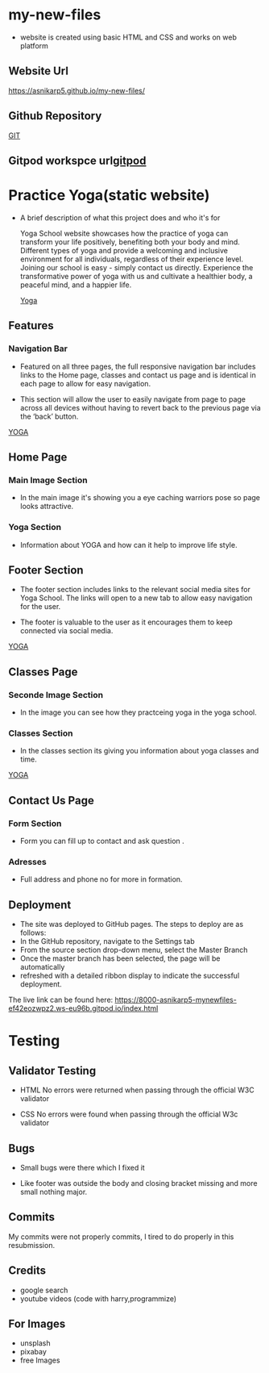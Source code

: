 # my-new-files 

 * website is created using basic HTML and CSS and works on web platform

## Website Url
https://asnikarp5.github.io/my-new-files/

## Github Repository

[GIT](https://github.com/Asnikarp5/my-new-files.git)

## Gitpod workspce url[gitpod](https://www.gitpod.io/)


# Practice Yoga(static website)

  * A brief description of what this project does and who it's for

     Yoga School website showcases how the practice of yoga can transform your life positively, benefiting both your body and mind. Different types of yoga and provide a welcoming and inclusive environment for all individuals, regardless of their experience level. Joining our school is easy - simply contact us directly. Experience the transformative power of yoga with us and cultivate a healthier body, a peaceful mind, and a happier life.

     [Yoga](https://ui.dev/amiresponsive?url=https://asnikarp5.github.io/my-new-files/)

## Features

### Navigation Bar

  * Featured on all three pages, the full responsive navigation bar includes links to the Home page, classes and contact us page and is identical in each page to allow for easy navigation.

  * This section will allow the user to easily navigate from page to page across all devices without having to revert back to the previous page via the ‘back’ button.

  [YOGA](https://8000-asnikarp5-mynewfiles-ef42eozwpz2.ws-eu96b.gitpod.io/index.html)


## Home Page

### Main Image Section

  * In the main image it's showing you a eye caching warriors pose so page looks attractive.

### Yoga Section

  * Information about YOGA and how can it help to improve life style.

## Footer Section

  * The footer section includes links to the relevant social media sites for Yoga School. The links will open to a new tab to allow easy navigation for the user.

  * The footer is valuable to the user as it encourages them to keep connected via social media.

  [YOGA](https://8000-asnikarp5-mynewfiles-ef42eozwpz2.ws-eu96b.gitpod.io/classes.html) 

## Classes Page

### Seconde Image Section

  * In the image you can see how they practceing yoga in the yoga school.

### Classes Section

  * In the classes section its giving you information about yoga classes and time. 

  [YOGA](https://8000-asnikarp5-mynewfiles-ef42eozwpz2.ws-eu96b.gitpod.io/contactus.html) 


## Contact Us Page

### Form Section

 * Form you can fill up to contact and ask question .

### Adresses

 * Full address and phone no for more in formation.

## Deployment
 * The site was deployed to GitHub pages. The steps to deploy are as follows:
  * In the GitHub repository, navigate to the Settings tab
  * From the source section drop-down menu, select the Master Branch
  * Once the master branch has been selected, the page will be automatically 
  * refreshed with a detailed ribbon display to indicate the successful 
    deployment.

   The live link can be found here: https://8000-asnikarp5-mynewfiles-ef42eozwpz2.ws-eu96b.gitpod.io/index.html

# Testing

## Validator Testing

 * HTML
    No errors were returned when passing through the official W3C validator

 * CSS
    No errors were found when passing through the official W3c validator


## Bugs

 * Small bugs were there which I fixed it

 * Like footer was outside the  body and closing bracket missing and more small nothing major.

 ## Commits
  
  My commits were not properly commits, I tired to do properly in this resubmission.



## Credits

 *  google search
 * youtube videos (code with harry,programmize)

## For Images

 * unsplash
 * pixabay
 * free Images

